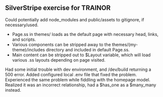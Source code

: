 ## SilverStripe exercise for TRAINOR

Could potentially add node_modules and public/assets to gitignore, if necessary/used.

* Page.ss in themes/ loads as the default page with necessary head, links, and scripts. 
* Various components can be stripped away to the themes/(my-theme)/includes directory and included in default Page.ss. 
* Main content can be stripped out to $Layout variable, which will load various .ss layouts depending on page visited. 

Had some initial trouble with dev environment, and /dev/build returning a 500 error. Added configured local .env file that fixed the problem. Experienced the same problem while fiddling with the homepage model. Realized it was an incorrect relationship, had a $has_one as a $many_many instead.
